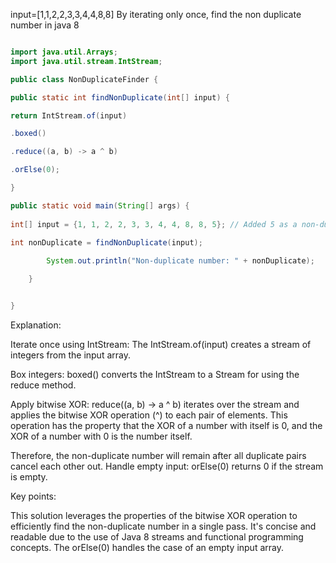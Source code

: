 input=[1,1,2,2,3,3,4,4,8,8] By iterating only once, find the non duplicate number in java 8

```java

import java.util.Arrays;
import java.util.stream.IntStream;

public class NonDuplicateFinder {

public static int findNonDuplicate(int[] input) {

return IntStream.of(input)

.boxed()

.reduce((a, b) -> a ^ b)

.orElse(0);

}

public static void main(String[] args) {
        
int[] input = {1, 1, 2, 2, 3, 3, 4, 4, 8, 8, 5}; // Added 5 as a non-duplicate number
        
int nonDuplicate = findNonDuplicate(input);

        System.out.println("Non-duplicate number: " + nonDuplicate);

    }


}
```

Explanation:

Iterate once using IntStream: The IntStream.of(input) creates a stream of integers from the input array.

Box integers: boxed() converts the IntStream to a Stream<Integer> for using the reduce method.

Apply bitwise XOR: reduce((a, b) -> a ^ b) iterates over the stream and applies the bitwise XOR operation (^) to each pair of elements. This operation has the property that the XOR of a number with itself is 0, and the XOR of a number with 0 is the number itself.

Therefore, the non-duplicate number will remain after all duplicate pairs cancel each other out.
Handle empty input: orElse(0) returns 0 if the stream is empty.

Key points:

This solution leverages the properties of the bitwise XOR operation to efficiently find the non-duplicate number in a single pass.
It's concise and readable due to the use of Java 8 streams and functional programming concepts.
The orElse(0) handles the case of an empty input array.
